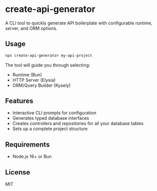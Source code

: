 # create-api-generator

A CLI tool to quickly generate API boilerplate with configurable runtime, server, and ORM options.

## Usage

```bash
npx create-api-generator my-api-project
```

The tool will guide you through selecting:
- Runtime (Bun)
- HTTP Server (Elysia)
- ORM/Query Builder (Kysely)

## Features

- Interactive CLI prompts for configuration
- Generates typed database interfaces
- Creates controllers and repositories for all your database tables
- Sets up a complete project structure

## Requirements

- Node.js 16+ or Bun

## License

MIT

